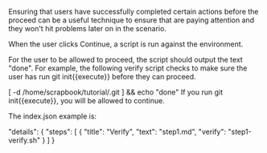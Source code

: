 Ensuring that users have successfully completed certain actions before the proceed can be a useful technique to ensure that are paying attention and they won't hit problems later on in the scenario.

When the user clicks Continue, a script is run against the environment.

For the user to be allowed to proceed, the script should output the text "done". For example, the following verify script checks to make sure the user has run git init{{execute}} before they can proceed.

[ -d /home/scrapbook/tutorial/.git ] && echo "done"
If you run git init{{execute}}, you will be allowed to continue.

The index.json example is:

"details": {
    "steps": [
        {
            "title": "Verify",
            "text": "step1.md",
            "verify": "step1-verify.sh"
        }
    ]
}